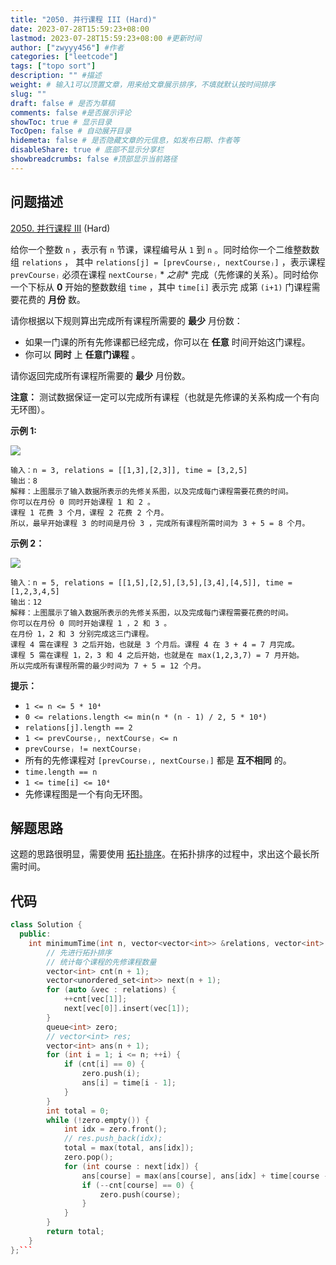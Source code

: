```yaml
---
title: "2050. 并行课程 III (Hard)"
date: 2023-07-28T15:59:23+08:00
lastmod: 2023-07-28T15:59:23+08:00 #更新时间
author: ["zwyyy456"] #作者
categories: ["leetcode"]
tags: ["topo sort"]
description: "" #描述
weight: # 输入1可以顶置文章，用来给文章展示排序，不填就默认按时间排序
slug: ""
draft: false # 是否为草稿
comments: false #是否展示评论
showToc: true # 显示目录
TocOpen: false # 自动展开目录
hidemeta: false # 是否隐藏文章的元信息，如发布日期、作者等
disableShare: true # 底部不显示分享栏
showbreadcrumbs: false #顶部显示当前路径
---
```

## 问题描述

[2050. 并行课程 III][link] (Hard)

[link]: https://leetcode.cn/problems/parallel-courses-iii/

给你一个整数 `n` ，表示有 `n` 节课，课程编号从 `1` 到 `n` 。同时给你一个二维整数数组 `relations` ，
其中 `relations[j] = [prevCourseⱼ, nextCourseⱼ]` ，表示课程 `prevCourseⱼ` 必须在课程 `nextCourseⱼ` *
*之前** 完成（先修课的关系）。同时给你一个下标从 **0** 开始的整数数组 `time` ，其中 `time[i]` 表示完
成第 `(i+1)` 门课程需要花费的 **月份** 数。

请你根据以下规则算出完成所有课程所需要的 **最少** 月份数：

- 如果一门课的所有先修课都已经完成，你可以在 **任意** 时间开始这门课程。
- 你可以 **同时** 上 **任意门课程** 。

请你返回完成所有课程所需要的 **最少** 月份数。

**注意：** 测试数据保证一定可以完成所有课程（也就是先修课的关系构成一个有向无环图）。

**示例 1:**

**![](https://pic-upyun.zwyyy456.tech/smms/2023-12-26-065411.png)**

```
输入：n = 3, relations = [[1,3],[2,3]], time = [3,2,5]
输出：8
解释：上图展示了输入数据所表示的先修关系图，以及完成每门课程需要花费的时间。
你可以在月份 0 同时开始课程 1 和 2 。
课程 1 花费 3 个月，课程 2 花费 2 个月。
所以，最早开始课程 3 的时间是月份 3 ，完成所有课程所需时间为 3 + 5 = 8 个月。

```

**示例 2：**

**![](https://pic-upyun.zwyyy456.tech/smms/2023-12-26-65413.png)**

```
输入：n = 5, relations = [[1,5],[2,5],[3,5],[3,4],[4,5]], time = [1,2,3,4,5]
输出：12
解释：上图展示了输入数据所表示的先修关系图，以及完成每门课程需要花费的时间。
你可以在月份 0 同时开始课程 1 ，2 和 3 。
在月份 1，2 和 3 分别完成这三门课程。
课程 4 需在课程 3 之后开始，也就是 3 个月后。课程 4 在 3 + 4 = 7 月完成。
课程 5 需在课程 1，2，3 和 4 之后开始，也就是在 max(1,2,3,7) = 7 月开始。
所以完成所有课程所需的最少时间为 7 + 5 = 12 个月。

```

**提示：**

- `1 <= n <= 5 * 10⁴`
- `0 <= relations.length <= min(n * (n - 1) / 2, 5 * 10⁴)`
- `relations[j].length == 2`
- `1 <= prevCourseⱼ, nextCourseⱼ <= n`
- `prevCourseⱼ != nextCourseⱼ`
- 所有的先修课程对 `[prevCourseⱼ, nextCourseⱼ]` 都是 **互不相同** 的。
- `time.length == n`
- `1 <= time[i] <= 10⁴`
- 先修课程图是一个有向无环图。

## 解题思路

这题的思路很明显，需要使用 [拓扑排序](https://blog.zwyyy456.tech/zh/posts/tech/topo-sort/)。在拓扑排序的过程中，求出这个最长所需时间。

## 代码

```cpp
class Solution {
  public:
    int minimumTime(int n, vector<vector<int>> &relations, vector<int> &time) {
        // 先进行拓扑排序
        // 统计每个课程的先修课程数量
        vector<int> cnt(n + 1);
        vector<unordered_set<int>> next(n + 1);
        for (auto &vec : relations) {
            ++cnt[vec[1]];
            next[vec[0]].insert(vec[1]);
        }
        queue<int> zero;
        // vector<int> res;
        vector<int> ans(n + 1);
        for (int i = 1; i <= n; ++i) {
            if (cnt[i] == 0) {
                zero.push(i);
                ans[i] = time[i - 1];
            }
        }
        int total = 0;
        while (!zero.empty()) {
            int idx = zero.front();
            // res.push_back(idx);
            total = max(total, ans[idx]);
            zero.pop();
            for (int course : next[idx]) {
                ans[course] = max(ans[course], ans[idx] + time[course - 1]);
                if (--cnt[course] == 0) {
                    zero.push(course);
                }
            }
        }
        return total;
    }
};```
